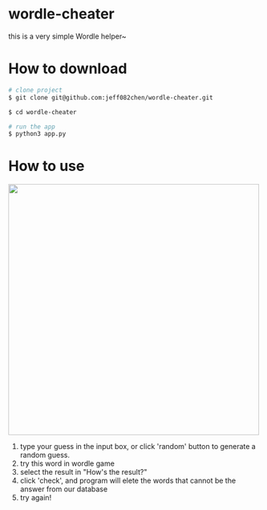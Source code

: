 # wordle-cheater
this is a very simple Wordle helper~

# How to download
``` zsh
# clone project
$ git clone git@github.com:jeff082chen/wordle-cheater.git

$ cd wordle-cheater

# run the app
$ python3 app.py
```

# How to use
<img src="https://github.com/jeff082chen/wordle-cheater/blob/main/exemple/image.png" width="500"/>  

1. type your guess in the input box, or click 'random' button to generate a random guess.
2. try this word in wordle game
3. select the result in "How's the result?"
4. click 'check', and program will elete the words that cannot be the answer from our database
5. try again!
